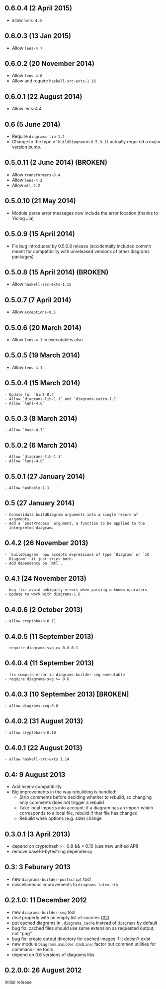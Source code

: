 0.6.0.4 (2 April 2015)
----------------------

 - allow `lens-4.9`

0.6.0.3 (13 Jan 2015)
---------------------

- Allow `lens-4.7`

0.6.0.2 (20 November 2014)
--------------------------

- Allow `lens-4.6`
- Allow and require `haskell-src-exts-1.16`

0.6.0.1 (22 August 2014)
------------------------

  - Allow lens-4.4
    
0.6 (5 June 2014)
-----------------

  - Require `diagrams-lib-1.2`
  - Change to the type of `buildDiagram` in `0.5.0.11` actually required a major
    version bump.

0.5.0.11 (2 June 2014) (BROKEN)
----------------------

  - Allow `transformers-0.4`
  - Allow `lens-4.2`
  - Allow `mtl-2.2`

0.5.0.10 (21 May 2014)
----------------------

  - Module parse error messages now include the error location
    (thanks to Yiding Jia)

0.5.0.9 (15 April 2014)
-----------------------

  - Fix bug introduced by 0.5.0.8 release (accidentally included
    commit meant for compatibility with unreleased versions of other
    diagrams packages)

0.5.0.8 (15 April 2014) (BROKEN)
--------------------------------

  - Allow `haskell-src-exts-1.15`

0.5.0.7 (7 April 2014)
----------------------

  - Allow `exceptions-0.5`

0.5.0.6 (20 March 2014)
----------------------

  - Allow `lens-4.1` in executables also

0.5.0.5 (19 March 2014)
----------------------

  - Allow `lens-4.1`

0.5.0.4 (15 March 2014)
-----------------------

    - Update for `hint-0.4`
	- Allow `diagrams-lib-1.1` and `diagrams-cairo-1.1`
	- Allow `lens-4.0`

0.5.0.3 (8 March 2014)
----------------------

    - Allow `base-4.7`

0.5.0.2 (6 March 2014)
----------------------

    - Allow `diagrams-lib-1.1`
	- Allow `lens-4.0`

0.5.0.1 (27 January 2014)
-------------------------

    - Allow hashable-1.1

0.5 (27 January 2014)
---------------------

    - Consolidate buildDiagram arguments into a single record of
      arguments.
    - Add a `postProcess` argument, a function to be applied to the
      interpreted diagram.

0.4.2 (26 November 2013)
------------------------

    - `buildDiagram` now accepts expressions of type `Diagram` or `IO
      Diagram`: it just tries both.
    - Add dependency on `mtl`.

0.4.1 (24 November 2013)
------------------------

	- bug fix: avoid ambiguity errors when parsing unknown operators
    - update to work with diagrams-1.0

0.4.0.6 (2 October 2013)
------------------------

    - allow cryptohash-0.11

0.4.0.5 (11 September 2013)
---------------------------

    - require diagrams-svg >= 0.8.0.1

0.4.0.4 (11 September 2013)
---------------------------

    - fix compile error in diagrams-builder-svg executable
    - require diagrams-svg >= 0.8

0.4.0.3 (10 September 2013) [BROKEN]
------------------------------------

    - allow diagrams-svg-0.8

0.4.0.2 (31 August 2013)
------------------------

    - allow cryptohash-0.10

0.4.0.1 (22 August 2013)
------------------------

    - allow haskell-src-exts 1.14

0.4: 9 August 2013
------------------

* Add hsenv compatibility.
* Big improvements in the way rebuilding is handled:
    - Strip comments before deciding whether to rebuild, so
      changing only comments does not trigger a rebuild
    - Take local imports into account: if a diagram has an import
      which corresponds to a local file, rebuild if that file has
      changed
    - Rebuild when options (e.g. size) change

0.3.0.1 (3 April 2013)
----------------------

* depend on cryptohash >= 0.8 && < 0.10 (use new unified API)
* remove base16-bytestring dependency

0.3: 3 Feburary 2013
--------------------

+ new `diagrams-builder-postscript` tool
+ miscellaneous improvements to `diagrams-latex.sty`

0.2.1.0: 11 December 2012
-------------------------

+ new `diagrams-builder-svg` tool
+ deal properly with an empty list of sources ([\#2](https://github.com/diagrams/diagrams-builder/issues/2))
+ put cached diagrams in `.diagrams_cache` instead of `diagrams` by default
+ bug fix: cached files should use same extension as requested output, not "png"
+ bug fix: create output directory for cached images if it doesn't exist
+ new module `Diagrams.Builder.CmdLine`; factor out common utilities
  for command-line tools
+ depend on 0.6 versions of diagrams libs

0.2.0.0: 26 August 2012
-----------------------

Initial release
